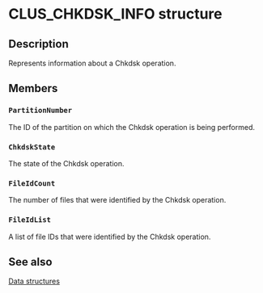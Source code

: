 # CLUS_CHKDSK_INFO structure

## Description

Represents information about a Chkdsk operation.

## Members

### `PartitionNumber`

The ID of the partition on which the Chkdsk operation is being performed.

### `ChkdskState`

The state of the Chkdsk operation.

### `FileIdCount`

The number of files that were identified by the Chkdsk operation.

### `FileIdList`

A list of file IDs that were identified by the Chkdsk operation.

## See also

[Data structures](https://learn.microsoft.com/previous-versions/windows/desktop/mscs/data-structures)